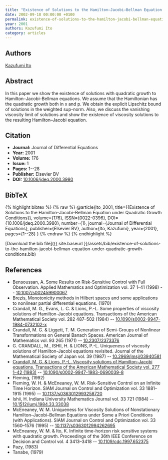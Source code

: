 ```yaml
---
title: "Existence of Solutions to the Hamilton–Jacobi–Bellman Equation under Quadratic Growth Conditions"
date: 2002-09-18 00:00:00 +0100
permalink: existence-of-solutions-to-the-hamilton-jacobi-bellman-equation-under-quadratic-growth-conditions
year: 2001
authors: Kazufumi Ito
category: articles
---
```

 
## Authors
[Kazufumi Ito](authors/kazufumi-ito)
 
## Abstract
In this paper we show the existence of solutions with quadratic growth to Hamilton–Jacobi–Bellman equations. We assume that the Hamiltonian has the quadratic growth both in x and p. We obtain the explicit Lipschitz bound of solutions in the weighted sup-norm. Also, we discuss the vanishing viscosity limit of solutions and show the existence of viscosity solutions to the resulting Hamilton–Jacobi equation.
 
## Citation
- **Journal:** Journal of Differential Equations
- **Year:** 2001
- **Volume:** 176
- **Issue:** 1
- **Pages:** 1--28
- **Publisher:** Elsevier BV
- **DOI:** [10.1006/jdeq.2000.3980](https://doi.org/10.1006/jdeq.2000.3980)
 
## BibTeX
{% highlight bibtex %}
{% raw %}
@article{Ito_2001,
  title={{Existence of Solutions to the Hamilton–Jacobi–Bellman Equation under Quadratic Growth Conditions}},
  volume={176},
  ISSN={0022-0396},
  DOI={10.1006/jdeq.2000.3980},
  number={1},
  journal={Journal of Differential Equations},
  publisher={Elsevier BV},
  author={Ito, Kazufumi},
  year={2001},
  pages={1--28}
}
{% endraw %}
{% endhighlight %}
 
[Download the bib file]({{ site.baseurl }}/assets/bib/existence-of-solutions-to-the-hamilton-jacobi-bellman-equation-under-quadratic-growth-conditions.bib)
 
## References
- Bensoussan, A. Some Results on Risk-Sensitive Control with Full Observation. Applied Mathematics and Optimization vol. 37 1–41 (1998) -- [10.1007/s002459900067](https://doi.org/10.1007/s002459900067)
- Brezis, Monotonicity methods in Hilbert spaces and some applications to nonlinear partial differential equations. (1970)
- Crandall, M. G., Evans, L. C. & Lions, P.-L. Some properties of viscosity solutions of Hamilton-Jacobi equations. Transactions of the American Mathematical Society vol. 282 487–502 (1984) -- [10.1090/s0002-9947-1984-0732102-x](https://doi.org/10.1090/s0002-9947-1984-0732102-x)
- Crandall, M. G. & Liggett, T. M. Generation of Semi-Groups of Nonlinear Transformations on General Banach Spaces. American Journal of Mathematics vol. 93 265 (1971) -- [10.2307/2373376](https://doi.org/10.2307/2373376)
- G. CRANDALL, M., ISHII, H. & LIONS, P.-L. Uniqueness of viscosity solutions of Hamilton-Jacobi equations revisited. Journal of the Mathematical Society of Japan vol. 39 (1987) -- [10.2969/jmsj/03940581](https://doi.org/10.2969/jmsj/03940581)
- [Crandall, M. G. & Lions, P.-L. Viscosity solutions of Hamilton-Jacobi equations. Transactions of the American Mathematical Society vol. 277 1–42 (1983)](viscosity-solutions-of-hamilton-jacobi-equations) -- [10.1090/s0002-9947-1983-0690039-8](https://doi.org/10.1090/s0002-9947-1983-0690039-8)
- Fleming, (1992)
- Fleming, W. H. & McEneaney, W. M. Risk-Sensitive Control on an Infinite Time Horizon. SIAM Journal on Control and Optimization vol. 33 1881–1915 (1995) -- [10.1137/s0363012993258720](https://doi.org/10.1137/s0363012993258720)
- Ishii, H. Indiana University Mathematics Journal vol. 33 721 (1984) -- [10.1512/iumj.1984.33.33038](https://doi.org/10.1512/iumj.1984.33.33038)
- McEneaney, W. M. Uniqueness for Viscosity Solutions of Nonstationary Hamilton–Jacobi–Bellman Equations under Some a Priori Conditions (with Applications). SIAM Journal on Control and Optimization vol. 33 1560–1576 (1995) -- [10.1137/s0363012994262695](https://doi.org/10.1137/s0363012994262695)
- McEneaney, W. M. & Ito, K. Infinite time-horizon risk sensitive systems with quadratic growth. Proceedings of the 36th IEEE Conference on Decision and Control vol. 4 3413–3418 -- [10.1109/cdc.1997.652375](https://doi.org/10.1109/cdc.1997.652375)
- Pazy, (1983)
- Tanabe, (1979)

